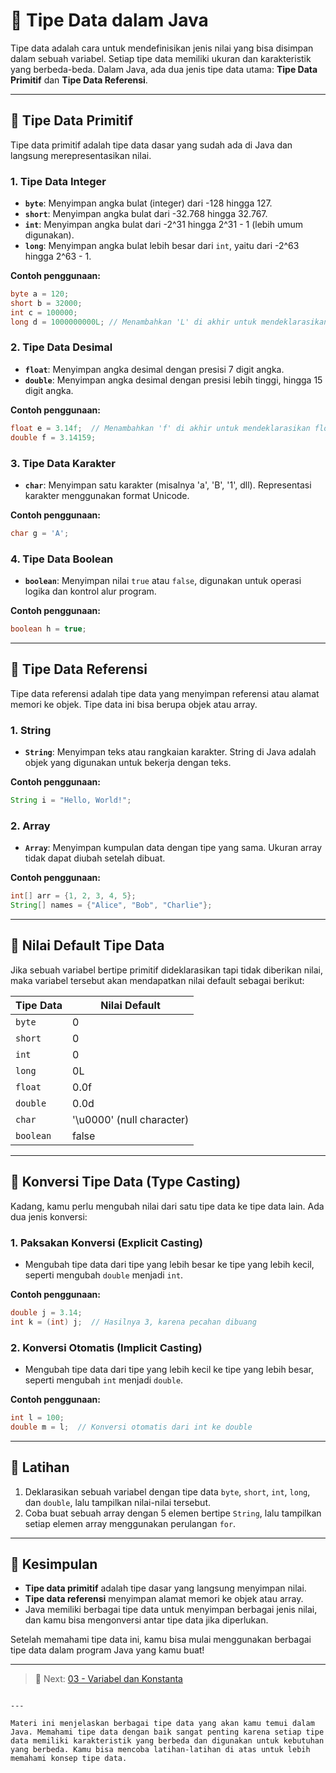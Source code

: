 # 🧠 Tipe Data dalam Java

Tipe data adalah cara untuk mendefinisikan jenis nilai yang bisa disimpan dalam sebuah variabel. Setiap tipe data memiliki ukuran dan karakteristik yang berbeda-beda. Dalam Java, ada dua jenis tipe data utama: **Tipe Data Primitif** dan **Tipe Data Referensi**.

---

## 📌 Tipe Data Primitif

Tipe data primitif adalah tipe data dasar yang sudah ada di Java dan langsung merepresentasikan nilai.

### 1. **Tipe Data Integer**

- **`byte`**: Menyimpan angka bulat (integer) dari -128 hingga 127.
- **`short`**: Menyimpan angka bulat dari -32.768 hingga 32.767.
- **`int`**: Menyimpan angka bulat dari -2^31 hingga 2^31 - 1 (lebih umum digunakan).
- **`long`**: Menyimpan angka bulat lebih besar dari `int`, yaitu dari -2^63 hingga 2^63 - 1.

**Contoh penggunaan:**

```java
byte a = 120;
short b = 32000;
int c = 100000;
long d = 1000000000L; // Menambahkan 'L' di akhir untuk mendeklarasikan long
```

### 2. **Tipe Data Desimal**

- **`float`**: Menyimpan angka desimal dengan presisi 7 digit angka.
- **`double`**: Menyimpan angka desimal dengan presisi lebih tinggi, hingga 15 digit angka.

**Contoh penggunaan:**

```java
float e = 3.14f;  // Menambahkan 'f' di akhir untuk mendeklarasikan float
double f = 3.14159;
```

### 3. **Tipe Data Karakter**

- **`char`**: Menyimpan satu karakter (misalnya 'a', 'B', '1', dll). Representasi karakter menggunakan format Unicode.

**Contoh penggunaan:**

```java
char g = 'A';
```

### 4. **Tipe Data Boolean**

- **`boolean`**: Menyimpan nilai `true` atau `false`, digunakan untuk operasi logika dan kontrol alur program.

**Contoh penggunaan:**

```java
boolean h = true;
```

---

## 📌 Tipe Data Referensi

Tipe data referensi adalah tipe data yang menyimpan referensi atau alamat memori ke objek. Tipe data ini bisa berupa objek atau array.

### 1. **String**

- **`String`**: Menyimpan teks atau rangkaian karakter. String di Java adalah objek yang digunakan untuk bekerja dengan teks.

**Contoh penggunaan:**

```java
String i = "Hello, World!";
```

### 2. **Array**

- **`Array`**: Menyimpan kumpulan data dengan tipe yang sama. Ukuran array tidak dapat diubah setelah dibuat.

**Contoh penggunaan:**

```java
int[] arr = {1, 2, 3, 4, 5};
String[] names = {"Alice", "Bob", "Charlie"};
```

---

## 📌 Nilai Default Tipe Data

Jika sebuah variabel bertipe primitif dideklarasikan tapi tidak diberikan nilai, maka variabel tersebut akan mendapatkan nilai default sebagai berikut:

| Tipe Data | Nilai Default |
|-----------|---------------|
| `byte`    | 0             |
| `short`   | 0             |
| `int`     | 0             |
| `long`    | 0L            |
| `float`   | 0.0f          |
| `double`  | 0.0d          |
| `char`    | '\u0000' (null character) |
| `boolean` | false         |

---

## 📌 Konversi Tipe Data (Type Casting)

Kadang, kamu perlu mengubah nilai dari satu tipe data ke tipe data lain. Ada dua jenis konversi:

### 1. **Paksakan Konversi (Explicit Casting)**

- Mengubah tipe data dari tipe yang lebih besar ke tipe yang lebih kecil, seperti mengubah `double` menjadi `int`.

**Contoh penggunaan:**

```java
double j = 3.14;
int k = (int) j;  // Hasilnya 3, karena pecahan dibuang
```

### 2. **Konversi Otomatis (Implicit Casting)**

- Mengubah tipe data dari tipe yang lebih kecil ke tipe yang lebih besar, seperti mengubah `int` menjadi `double`.

**Contoh penggunaan:**

```java
int l = 100;
double m = l;  // Konversi otomatis dari int ke double
```

---

## 🧪 Latihan

1. Deklarasikan sebuah variabel dengan tipe data `byte`, `short`, `int`, `long`, dan `double`, lalu tampilkan nilai-nilai tersebut.
2. Coba buat sebuah array dengan 5 elemen bertipe `String`, lalu tampilkan setiap elemen array menggunakan perulangan `for`.

---

## 🎯 Kesimpulan

- **Tipe data primitif** adalah tipe dasar yang langsung menyimpan nilai.
- **Tipe data referensi** menyimpan alamat memori ke objek atau array.
- Java memiliki berbagai tipe data untuk menyimpan berbagai jenis nilai, dan kamu bisa mengonversi antar tipe data jika diperlukan.

Setelah memahami tipe data ini, kamu bisa mulai menggunakan berbagai tipe data dalam program Java yang kamu buat!

---

> 🚀 Next: [03 - Variabel dan Konstanta](03-variabel-dan-konstanta.md)
```

---

Materi ini menjelaskan berbagai tipe data yang akan kamu temui dalam Java. Memahami tipe data dengan baik sangat penting karena setiap tipe data memiliki karakteristik yang berbeda dan digunakan untuk kebutuhan yang berbeda. Kamu bisa mencoba latihan-latihan di atas untuk lebih memahami konsep tipe data.
